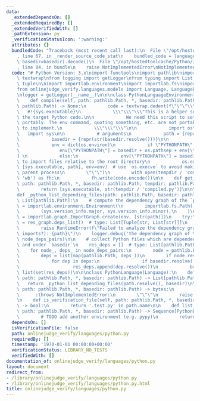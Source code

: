 ```yaml
---
data:
  _extendedDependsOn: []
  _extendedRequiredBy: []
  _extendedVerifiedWith: []
  _pathExtension: py
  _verificationStatusIcon: ':warning:'
  attributes: {}
  bundledCode: "Traceback (most recent call last):\n  File \"/opt/hostedtoolcache/Python/3.8.5/x64/lib/python3.8/site-packages/onlinejudge_verify/documentation/build.py\"\
    , line 67, in _render_source_code_stat\n    bundled_code = language.bundle(stat.path,\
    \ basedir=basedir).decode()\n  File \"/opt/hostedtoolcache/Python/3.8.5/x64/lib/python3.8/site-packages/onlinejudge_verify/languages/python.py\"\
    , line 84, in bundle\n    raise NotImplementedError\nNotImplementedError\n"
  code: "# Python Version: 3.x\nimport functools\nimport pathlib\nimport sys\nimport\
    \ textwrap\nfrom logging import getLogger\nfrom typing import List, Sequence,\
    \ Tuple\n\nimport importlab.environment\nimport importlab.fs\nimport importlab.graph\n\
    from onlinejudge_verify.languages.models import Language, LanguageEnvironment\n\
    \nlogger = getLogger(__name__)\n\n\nclass PythonLanguageEnvironment(LanguageEnvironment):\n\
    \    def compile(self, path: pathlib.Path, *, basedir: pathlib.Path, tempdir:\
    \ pathlib.Path) -> None:\n        code = textwrap.dedent(f\"\"\"\\\n         \
    \   #!{sys.executable}\n            \\\"\\\"\\\"This is a helper script to run\
    \ the target Python code.\n\n            We need this script to set PYTHONPATH\
    \ portably. The env command, quoting something, etc. are not portable or difficult\
    \ to implement.\n            \\\"\\\"\\\"\n\n            import os\n         \
    \   import sys\n\n            # arguments\n            path = {repr(str(path.resolve()))}\n\
    \            basedir = {repr(str(basedir.resolve()))}\n\n            # run {str(path)}\n\
    \            env = dict(os.environ)\n            if \"PYTHONPATH\" in env:\n \
    \               env[\"PYTHONPATH\"] = basedir + os.pathsep + env[\"PYTHONPATH\"\
    ] \n            else:\n                env[\"PYTHONPATH\"] = basedir  # set `PYTHONPATH`\
    \ to import files relative to the root directory\n            os.execve(sys.executable,\
    \ [sys.executable, path], env=env)  # use `os.execve` to avoid making an unnecessary\
    \ parent process\n        \"\"\")\n        with open(tempdir / 'compiled.py',\
    \ 'wb') as fh:\n            fh.write(code.encode())\n\n    def get_execute_command(self,\
    \ path: pathlib.Path, *, basedir: pathlib.Path, tempdir: pathlib.Path) -> List[str]:\n\
    \        return [sys.executable, str(tempdir / 'compiled.py')]\n\n\n@functools.lru_cache(maxsize=None)\n\
    def _python_list_depending_files(path: pathlib.Path, basedir: pathlib.Path) ->\
    \ List[pathlib.Path]:\n    # compute the dependency graph of the `path`\n    env\
    \ = importlab.environment.Environment(\n        importlab.fs.Path([importlab.fs.OSFileSystem(str(basedir.resolve()))]),\n\
    \        (sys.version_info.major, sys.version_info.minor),\n    )\n    res_graph\
    \ = importlab.graph.ImportGraph.create(env, [str(path)])\n    try:\n        node_deps_pairs\
    \ = res_graph.deps_list()  # type: List[Tuple[str, List[str]]]\n    except Exception:\n\
    \        raise RuntimeError(f\"Failed to analyze the dependency graph (circular\
    \ imports?): {path}\")\n    logger.debug('the dependency graph of %s: %s', str(path),\
    \ node_deps_pairs)\n\n    # collect Python files which are depended by the `path`\
    \ and under `basedir`\n    res_deps = []  # type: List[pathlib.Path]\n    res_deps.append(path.resolve())\n\
    \    for node_, deps_ in node_deps_pairs:\n        node = pathlib.Path(node_)\n\
    \        deps = list(map(pathlib.Path, deps_))\n        if node.resolve() == path.resolve():\n\
    \            for dep in deps:\n                if basedir.resolve() in dep.resolve().parents:\n\
    \                    res_deps.append(dep.resolve())\n            break\n    return\
    \ list(set(res_deps))\n\n\nclass PythonLanguage(Language):\n    def list_dependencies(self,\
    \ path: pathlib.Path, *, basedir: pathlib.Path) -> List[pathlib.Path]:\n     \
    \   return _python_list_depending_files(path.resolve(), basedir)\n\n    def bundle(self,\
    \ path: pathlib.Path, *, basedir: pathlib.Path) -> bytes:\n        \"\"\"\n  \
    \      :throws NotImplementedError:\n        \"\"\"\n        raise NotImplementedError\n\
    \n    def is_verification_file(self, path: pathlib.Path, *, basedir: pathlib.Path)\
    \ -> bool:\n        return '.test.py' in path.name\n\n    def list_environments(self,\
    \ path: pathlib.Path, *, basedir: pathlib.Path) -> Sequence[PythonLanguageEnvironment]:\n\
    \        # TODO add another environment (e.g. pypy)\n        return [PythonLanguageEnvironment()]\n"
  dependsOn: []
  isVerificationFile: false
  path: onlinejudge_verify/languages/python.py
  requiredBy: []
  timestamp: '1970-01-01 00:00:00+00:00'
  verificationStatus: LIBRARY_NO_TESTS
  verifiedWith: []
documentation_of: onlinejudge_verify/languages/python.py
layout: document
redirect_from:
- /library/onlinejudge_verify/languages/python.py
- /library/onlinejudge_verify/languages/python.py.html
title: onlinejudge_verify/languages/python.py
---
```

